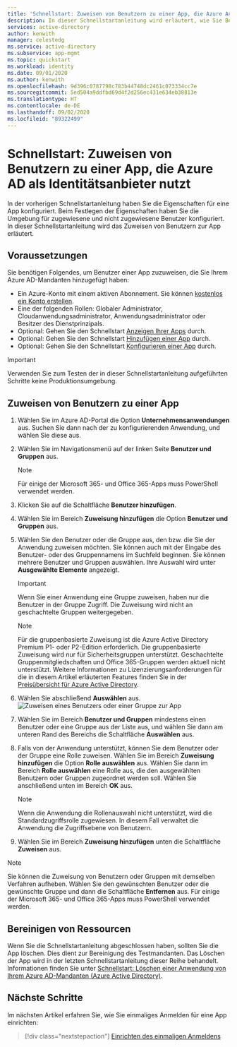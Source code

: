 ```yaml
---
title: 'Schnellstart: Zuweisen von Benutzern zu einer App, die Azure Active Directory als Identitätsanbieter nutzt'
description: In dieser Schnellstartanleitung wird erläutert, wie Sie Benutzern die Verwendung einer App ermöglichen, für die Sie Azure AD als Identitätsanbieter eingerichtet haben.
services: active-directory
author: kenwith
manager: celestedg
ms.service: active-directory
ms.subservice: app-mgmt
ms.topic: quickstart
ms.workload: identity
ms.date: 09/01/2020
ms.author: kenwith
ms.openlocfilehash: 9d396c0787798c783b44748dc2461c073334cc7e
ms.sourcegitcommit: 5ed504a9ddfbd69d4f2d256ec431e634eb38813e
ms.translationtype: HT
ms.contentlocale: de-DE
ms.lasthandoff: 09/02/2020
ms.locfileid: "89322499"
---
```

# <a name="quickstart-assign-users-to-an-app-that-is-using-azure-ad-as-an-identity-provider"></a>Schnellstart: Zuweisen von Benutzern zu einer App, die Azure AD als Identitätsanbieter nutzt

In der vorherigen Schnellstartanleitung haben Sie die Eigenschaften für eine App konfiguriert. Beim Festlegen der Eigenschaften haben Sie die Umgebung für zugewiesene und nicht zugewiesene Benutzer konfiguriert. In dieser Schnellstartanleitung wird das Zuweisen von Benutzern zur App erläutert.

## <a name="prerequisites"></a>Voraussetzungen

Sie benötigen Folgendes, um Benutzer einer App zuzuweisen, die Sie Ihrem Azure AD-Mandanten hinzugefügt haben:

- Ein Azure-Konto mit einem aktiven Abonnement. Sie können [kostenlos ein Konto erstellen](https://azure.microsoft.com/free/?WT.mc_id=A261C142F).
- Eine der folgenden Rollen: Globaler Administrator, Cloudanwendungsadministrator, Anwendungsadministrator oder Besitzer des Dienstprinzipals.
- Optional: Gehen Sie den Schnellstart [Anzeigen Ihrer Apps](view-applications-portal.md) durch.
- Optional: Gehen Sie den Schnellstart [Hinzufügen einer App](add-application-portal.md) durch.
- Optional: Gehen Sie den Schnellstart [Konfigurieren einer App](add-application-portal-configure.md) durch.

>[!IMPORTANT]
>Verwenden Sie zum Testen der in dieser Schnellstartanleitung aufgeführten Schritte keine Produktionsumgebung.

## <a name="assign-users-to-an-app"></a>Zuweisen von Benutzern zu einer App
1. Wählen Sie im Azure AD-Portal die Option **Unternehmensanwendungen** aus. Suchen Sie dann nach der zu konfigurierenden Anwendung, und wählen Sie diese aus.
2. Wählen Sie im Navigationsmenü auf der linken Seite **Benutzer und Gruppen** aus.
   > [!NOTE]
   > Für einige der Microsoft 365- und Office 365-Apps muss PowerShell verwendet werden. 
3. Klicken Sie auf die Schaltfläche **Benutzer hinzufügen**.
4. Wählen Sie im Bereich **Zuweisung hinzufügen** die Option **Benutzer und Gruppen** aus.
5. Wählen Sie den Benutzer oder die Gruppe aus, den bzw. die Sie der Anwendung zuweisen möchten. Sie können auch mit der Eingabe des Benutzer- oder des Gruppennamens im Suchfeld beginnen. Sie können mehrere Benutzer und Gruppen auswählen. Ihre Auswahl wird unter **Ausgewählte Elemente** angezeigt.
    > [!IMPORTANT]
    > Wenn Sie einer Anwendung eine Gruppe zuweisen, haben nur die Benutzer in der Gruppe Zugriff. Die Zuweisung wird nicht an geschachtelte Gruppen weitergegeben.

    > [!NOTE]
    > Für die gruppenbasierte Zuweisung ist die Azure Active Directory Premium P1- oder P2-Edition erforderlich. Die gruppenbasierte Zuweisung wird nur für Sicherheitsgruppen unterstützt. Geschachtelte Gruppenmitgliedschaften und Office 365-Gruppen werden aktuell nicht unterstützt. Weitere Informationen zu Lizenzierungsanforderungen für die in diesem Artikel erläuterten Features finden Sie in der [Preisübersicht für Azure Active Directory](https://azure.microsoft.com/pricing/details/active-directory). 
6. Wählen Sie abschließend **Auswählen** aus.
   ![Zuweisen eines Benutzers oder einer Gruppe zur App](./media/assign-user-or-group-access-portal/assign-users.png)
7. Wählen Sie im Bereich **Benutzer und Gruppen** mindestens einen Benutzer oder eine Gruppe aus der Liste aus, und wählen Sie dann am unteren Rand des Bereichs die Schaltfläche **Auswählen** aus.
8. Falls von der Anwendung unterstützt, können Sie dem Benutzer oder der Gruppe eine Rolle zuweisen. Wählen Sie im Bereich **Zuweisung hinzufügen** die Option **Rolle auswählen** aus. Wählen Sie dann im Bereich **Rolle auswählen** eine Rolle aus, die den ausgewählten Benutzern oder Gruppen zugeordnet werden soll. Wählen Sie anschließend unten im Bereich **OK** aus. 
    > [!NOTE]
    > Wenn die Anwendung die Rollenauswahl nicht unterstützt, wird die Standardzugriffsrolle zugewiesen. In diesem Fall verwaltet die Anwendung die Zugriffsebene von Benutzern.
9. Wählen Sie im Bereich **Zuweisung hinzufügen** unten die Schaltfläche **Zuweisen** aus.

> [!NOTE]
> Sie können die Zuweisung von Benutzern oder Gruppen mit demselben Verfahren aufheben. Wählen Sie den gewünschten Benutzer oder die gewünschte Gruppe und dann die Schaltfläche **Entfernen** aus. Für einige der Microsoft 365- und Office 365-Apps muss PowerShell verwendet werden. 

## <a name="clean-up-resources"></a>Bereinigen von Ressourcen

Wenn Sie die Schnellstartanleitung abgeschlossen haben, sollten Sie die App löschen. Dies dient zur Bereinigung des Testmandanten. Das Löschen der App wird in der letzten Schnellstartanleitung dieser Reihe behandelt. Informationen finden Sie unter [Schnellstart: Löschen einer Anwendung von Ihrem Azure AD-Mandanten (Azure Active Directory)](delete-application-portal.md).

## <a name="next-steps"></a>Nächste Schritte

Im nächsten Artikel erfahren Sie, wie Sie einmaliges Anmelden für eine App einrichten:
> [!div class="nextstepaction"]
> [Einrichten des einmaligen Anmeldens](add-application-portal-setup-sso.md)
